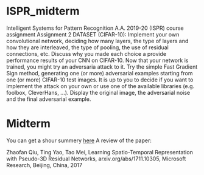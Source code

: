 # ISPR_midterm
Intelligent Systems for Pattern Recognition A.A. 2019-20 (ISPR) course assignment 
Assignment 2  DATASET (CIFAR-10):  Implement your own convolutional network, deciding how many layers, the type of layers and how they are interleaved, 
the type of pooling, the use of residual connections, etc. Discuss why you made each choice a provide performance results of your CNN on CIFAR-10. 
Now that your network is trained, you might try an adversaria attack to it. 
Try the simple Fast Gradient Sign method, generating one (or more) adversarial examples starting from one (or more) CIFAR-10 test images. 
It is up to you to decide if you want to implement the attack on your own or use one of the available libraries (e.g. foolbox,  CleverHans, ...). 
Display the original image, the adversarial noise and the final adversarial example.



# Midterm
You can get a shour summery [here]()
A review of the paper:

Zhaofan Qiu, Ting Yao, Tao Mei, Learning Spatio-Temporal Representation with Pseudo-3D Residual Networks, arxiv.org/abs/1711.10305, Microsoft Research, Beijing, China, 2017
